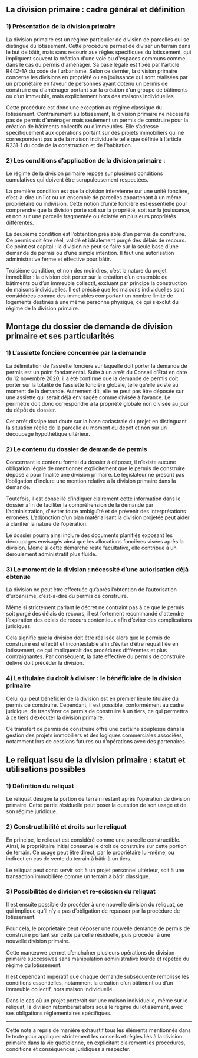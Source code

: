 ## La division primaire : cadre général et définition

### 1) Présentation de la division primaire  

La division primaire est un régime particulier de division de parcelles qui se distingue du lotissement. Cette procédure permet de diviser un terrain dans le but de bâtir, mais sans recourir aux règles spécifiques du lotissement, qui impliquent souvent la création d'une voie ou d'espaces communs comme dans le cas du permis d'aménager. Sa base légale est fixée par l'article R442-1A du code de l'urbanisme. Selon ce dernier, la division primaire concerne les divisions en propriété ou en jouissance qui sont réalisées par un propriétaire en faveur de personnes ayant obtenu un permis de construire ou d'aménager portant sur la création d’un groupe de bâtiments ou d’un immeuble, mais explicitement hors des maisons individuelles.  

Cette procédure est donc une exception au régime classique du lotissement. Contrairement au lotissement, la division primaire ne nécessite pas de permis d’aménager mais seulement un permis de construire pour la création de bâtiments collectifs ou d’immeubles. Elle s’adresse spécifiquement aux opérations portant sur des projets immobiliers qui ne correspondent pas à de la maison individuelle telle que définie à l’article R231-1 du code de la construction et de l’habitation.  

### 2) Les conditions d’application de la division primaire :  

Le régime de la division primaire repose sur plusieurs conditions cumulatives qui doivent être scrupuleusement respectées.  

La première condition est que la division intervienne sur une unité foncière, c’est-à-dire un îlot ou un ensemble de parcelles appartenant à un même propriétaire ou indivision. Cette notion d’unité foncière est essentielle pour comprendre que la division porte soit sur la propriété, soit sur la jouissance, et non sur une parcelle fragmentée ou éclatée en plusieurs propriétés différentes.  

La deuxième condition est l’obtention préalable d’un permis de construire. Ce permis doit être réel, validé et idéalement purgé des délais de recours. Ce point est capital : la division ne peut se faire sur la seule base d’une demande de permis ou d’une simple intention. Il faut une autorisation administrative ferme et effective pour bâtir.  

Troisième condition, et non des moindres, c’est la nature du projet immobilier : la division doit porter sur la création d’un ensemble de bâtiments ou d’un immeuble collectif, excluant par principe la construction de maisons individuelles. Il est précisé que les maisons individuelles sont considérées comme des immeubles comportant un nombre limité de logements destinés à une même personne physique, ce qui s’exclut du régime de la division primaire.  

## Montage du dossier de demande de division primaire et ses particularités  

### 1) L’assiette foncière concernée par la demande  

La délimitation de l’assiette foncière sur laquelle doit porter la demande de permis est un point fondamental. Suite à un arrêt du Conseil d’État en date du 12 novembre 2020, il a été confirmé que la demande de permis doit porter sur la totalité de l’assiette foncière globale, telle qu’elle existe au moment de la demande. Autrement dit, elle ne peut pas être déposée sur une assiette qui serait déjà envisagée comme divisée à l’avance. Le périmètre doit donc correspondre à la propriété globale non divisée au jour du dépôt du dossier.  

Cet arrêt dissipe tout doute sur la base cadastrale du projet en distinguant la situation réelle de la parcelle au moment du dépôt et non sur un découpage hypothétique ultérieur.  

### 2) Le contenu du dossier de demande de permis  

Concernant le contenu formel du dossier à déposer, il n’existe aucune obligation légale de mentionner explicitement que le permis de construire déposé a pour finalité une division primaire. Le législateur ne prescrit pas l’obligation d’inclure une mention relative à la division primaire dans la demande.  

Toutefois, il est conseillé d’indiquer clairement cette information dans le dossier afin de faciliter la compréhension de la demande par l’administration, d'éviter toute ambiguïté et de prévenir des interprétations erronées. L’adjonction d’un plan matérialisant la division projetée peut aider à clarifier la nature de l’opération.  

Le dossier pourra ainsi inclure des documents planifiés exposant les découpages envisagés ainsi que les allocations foncières visées après la division. Même si cette démarche reste facultative, elle contribue à un déroulement administratif plus fluide.  

### 3) Le moment de la division : nécessité d’une autorisation déjà obtenue  

La division ne peut être effectuée qu’après l’obtention de l’autorisation d’urbanisme, c’est-à-dire du permis de construire.  

Même si strictement parlant le décret ne contraint pas à ce que le permis soit purgé des délais de recours, il est fortement recommandé d'attendre l’expiration des délais de recours contentieux afin d’éviter des complications juridiques.  

Cela signifie que la division doit être réalisée alors que le permis de construire est effectif et incontestable afin d’éviter d’être requalifiée en lotissement, ce qui impliquerait des procédures différentes et plus contraignantes. Par conséquent, la date effective du permis de construire délivré doit précéder la division.  

### 4) Le titulaire du droit à diviser : le bénéficiaire de la division primaire  

Celui qui peut bénéficier de la division est en premier lieu le titulaire du permis de construire. Cependant, il est possible, conformément au cadre juridique, de transférer ce permis de construire à un tiers, ce qui permettra à ce tiers d’exécuter la division primaire.  

Ce transfert de permis de construire offre une certaine souplesse dans la gestion des projets immobiliers et des logiques commerciales associées, notamment lors de cessions futures ou d’opérations avec des partenaires.  

## Le reliquat issu de la division primaire : statut et utilisations possibles  

### 1) Définition du reliquat  

Le reliquat désigne la portion de terrain restant après l’opération de division primaire. Cette partie résiduelle peut poser la question de son usage et de son régime juridique.  

### 2) Constructibilité et droits sur le reliquat  

En principe, le reliquat est considéré comme une parcelle constructible. Ainsi, le propriétaire initial conserve le droit de construire sur cette portion de terrain. Ce usage peut être direct, par le propriétaire lui-même, ou indirect en cas de vente du terrain à bâtir à un tiers.  

Le reliquat peut donc servir soit à un projet personnel ultérieur, soit à une transaction immobilière comme un terrain à bâtir classique.  

### 3) Possibilités de division et re-scission du reliquat  

Il est ensuite possible de procéder à une nouvelle division du reliquat, ce qui implique qu’il n’y a pas d’obligation de repasser par la procédure de lotissement.  

Pour cela, le propriétaire peut déposer une nouvelle demande de permis de construire portant sur cette parcelle résiduelle, puis procéder à une nouvelle division primaire.  

Cette manœuvre permet d’enchaîner plusieurs opérations de division primaire successives sans manipulation administrative lourde et répétée du régime du lotissement.  

Il est cependant impératif que chaque demande subséquente remplisse les conditions essentielles, notamment la création d’un bâtiment ou d’un immeuble collectif, hors maison individuelle.  

Dans le cas où un projet porterait sur une maison individuelle, même sur le reliquat, la division retomberait alors sous le régime du lotissement, avec ses obligations réglementaires spécifiques.  

---

Cette note a repris de manière exhaustif tous les éléments mentionnés dans le texte pour appliquer strictement les conseils et règles liés à la division primaire dans la vie quotidienne, en explicitant clairement les procédures, conditions et conséquences juridiques à respecter.